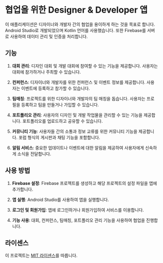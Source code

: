 # 협업을 위한 Designer & Developer 앱

이 애플리케이션은 디자이너와 개발자 간의 협업을 용이하게 하는 것을 목표로 합니다. Android Studio로 개발되었으며 Kotlin 언어를 사용했습니다. 또한 Firebase를 서버로 사용하여 데이터 관리 및 인증을 처리합니다.

## 기능

1. **대회 관리**: 디자인 대회 및 개발 대회에 참여할 수 있는 기능을 제공합니다. 사용자는 대회에 참가하거나 주최할 수 있습니다.

2. **컨퍼런스**: 디자이너와 개발자를 위한 컨퍼런스 및 이벤트 정보를 제공합니다. 사용자는 이벤트에 등록하고 참가할 수 있습니다.

3. **팀매칭**: 프로젝트를 위한 디자이너와 개발자의 팀 매칭을 돕습니다. 사용자는 프로필을 등록하고 팀을 만들거나 가입할 수 있습니다.

4. **포트폴리오 관리**: 사용자의 디자인 및 개발 작업물을 관리할 수 있는 기능을 제공합니다. 포트폴리오를 업로드하고 공유할 수 있습니다.

5. **커뮤니티 기능**: 사용자들 간의 소통과 정보 교류를 위한 커뮤니티 기능을 제공합니다. 포럼 형식의 게시판과 채팅 기능을 포함합니다.

6. **알림 서비스**: 중요한 업데이트나 이벤트에 대한 알림을 제공하여 사용자에게 신속하게 소식을 전달합니다.

## 사용 방법

1. **Firebase 설정**: Firebase 프로젝트를 생성하고 해당 프로젝트의 설정 파일을 앱에 추가합니다.

2. **앱 실행**: Android Studio를 사용하여 앱을 실행합니다.

3. **로그인 및 회원가입**: 앱에 로그인하거나 회원가입하여 서비스를 이용합니다.

4. **기능 사용**: 대회, 컨퍼런스, 팀매칭, 포트폴리오 관리 기능을 사용하여 협업을 진행합니다.

## 라이센스

이 프로젝트는 [MIT 라이센스](LICENSE)를 따릅니다.